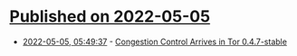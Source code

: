 # [Published on 2022-05-05](index.md)

* [2022-05-05, 05:49:37](https://news.ycombinator.com/item?id=31269993) - [Congestion Control Arrives in Tor 0.4.7-stable](https://blog.torproject.org/congestion-contrl-047/)
